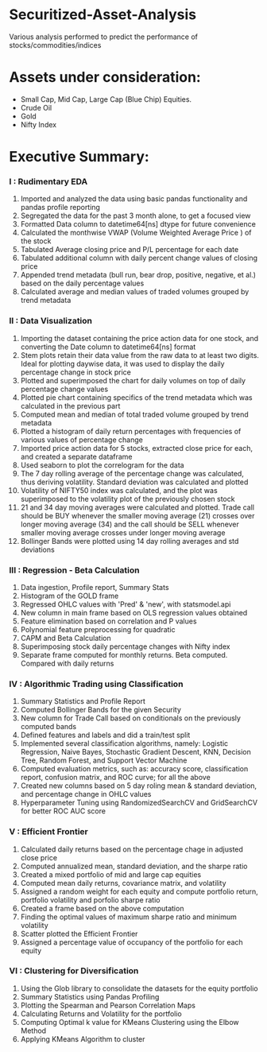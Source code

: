 # Securitized-Asset-Analysis
Various analysis performed to predict the performance of stocks/commodities/indices

# Assets under consideration:

* Small Cap, Mid Cap, Large Cap (Blue Chip) Equities.
* Crude Oil
* Gold
* Nifty Index

# Executive Summary:

### I : Rudimentary EDA

1. Imported and analyzed the data using basic pandas functionality and pandas profile reporting
2. Segregated the data for the past 3 month alone, to get a focused view
3. Formatted Data column to datetime64[ns] dtype for future convenience
4. Calculated the monthwise VWAP (Volume Weighted Average Price ) of the stock
5. Tabulated Average closing price and P/L percentage for each date
6. Tabulated additional column with daily percent change values of closing price
7. Appended trend metadata (bull run, bear drop, positive, negative, et al.) based on the daily percentage values
8. Calculated average and median values of traded volumes grouped by trend metadata

### II : Data Visualization

1. Importing the dataset containing the price action data for one stock, and converting the Date column to datetime64[ns] format
2. Stem plots retain their data value from the raw data to at least two digits. Ideal for plotting daywise data, it was used to display the daily percentage change in stock price
3. Plotted and superimposed the chart for daily volumes on top of daily percentage change values
4. Plotted pie chart containing specifics of the trend metadata which was calculated in the previous part
5. Computed mean and median of total traded volume grouped by trend metadata
6. Plotted a histogram of daily return percentages with frequencies of various values of percentage change
7. Imported price action data for 5 stocks, extracted close price for each, and created a separate dataframe
8. Used seaborn to plot the correlogram for the data
9. The 7 day rolling average of the percentage change was calculated, thus deriving volatility. Standard deviation was calculated and plotted
10. Volatility of NIFTY50 index was calculated, and the plot was superimposed to the volatility plot of the previously chosen stock
11. 21 and 34 day moving averages were calculated and plotted. Trade call should be BUY whenever the smaller moving average (21) crosses over longer moving average (34) and the call should be SELL whenever smaller moving average crosses under longer moving average
12. Bollinger Bands were plotted using 14 day rolling averages and std deviations

### III : Regression - Beta Calculation

1. Data ingestion, Profile report, Summary Stats
2. Histogram of the GOLD frame
3. Regressed OHLC values with 'Pred' & 'new', with statsmodel.api
4. New column in main frame based on OLS regression values obtained
5. Feature elimination based on correlation and P values
6. Polynomial feature preprocessing for quadratic
7. CAPM and Beta Calculation
8. Superimposing stock daily percentage changes with Nifty index
9. Separate frame computed for monthly returns. Beta computed. Compared with daily returns

### IV : Algorithmic Trading using Classification

1. Summary Statistics and Profile Report
2. Computed Bollinger Bands for the given Security
3. New column for Trade Call based on conditionals on the previously computed bands
4. Defined features and labels and did a train/test split
5. Implemented several classification algorithms, namely: Logistic Regression, Naive Bayes, Stochastic Gradient Descent, KNN, Decision Tree, Random Forest, and Support Vector Machine
6. Computed evaluation metrics, such as: accuracy score, classification report, confusion matrix, and ROC curve; for all the above
7. Created new columns based on 5 day roling mean & standard deviation, and percentage change in OHLC values
8. Hyperparameter Tuning using RandomizedSearchCV and GridSearchCV for better ROC AUC score

### V : Efficient Frontier

1. Calculated daily returns based on the percentage chage in adjusted close price
2. Computed annualized mean, standard deviation, and the sharpe ratio
3. Created a mixed portfolio of mid and large cap equities
4. Computed mean daily returns, covariance matrix, and volatility
5. Assigned a random weight for each equity and compute portfolio return, portfolio volatility and porfolio sharpe ratio
6. Created a frame based on the above computation
7. Finding the optimal values of maximum sharpe ratio and minimum volatility
8. Scatter plotted the Efficient Frontier
9. Assigned a percentage value of occupancy of the portfolio for each equity

### VI : Clustering for Diversification

1. Using the Glob library to consolidate the datasets for the equity portfolio
2. Summary Statistics using Pandas Profiling
3. Plotting the Spearman and Pearson Correlation Maps
4. Calculating Returns and Volatility for the portfolio
5. Computing Optimal k value for KMeans Clustering using the Elbow Method
6. Applying KMeans Algorithm to cluster
